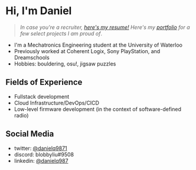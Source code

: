 # Hi, I'm Daniel

 > *In case you're a recruiter, [here's my resume!](https://csclub.uwaterloo.ca/~d3qu/daniel-qu-resume.pdf)*
 > *Here's my [portfolio](https://csclub.uwaterloo.ca/~d3qu/daniel-qu-portfolio.pdf) for a few select projects I am proud of*.

* I'm a Mechatronics Engineering student at the University of Waterloo
* Previously worked at Coherent Logix, Sony PlayStation, and Dreamschools
* Hobbies: bouldering, osu!, jigsaw puzzles

## Fields of Experience
* Fullstack development
* Cloud Infrastructure/DevOps/CICD
* Low-level firmware development (in the context of software-defined radio)

## Social Media
* twitter: [@danielq9871](https://twitter.com/danielq9871)
* discord: blobbyliu#9508
* linkedin: [@danielq987](https://www.linkedin.com/in/danielq987/)

<!--
**danielq987/danielq987** is a ✨ _special_ ✨ repository because its `README.md` (this file) appears on your GitHub profile.

Here are some ideas to get you started:

- 🔭 I’m currently working on ...
- 🌱 I’m currently learning ...
- 👯 I’m looking to collaborate on ...
- 🤔 I’m looking for help with ...
- 💬 Ask me about ...
- 📫 How to reach me: ...
- 😄 Pronouns: ...
- ⚡ Fun fact: ...
-->
